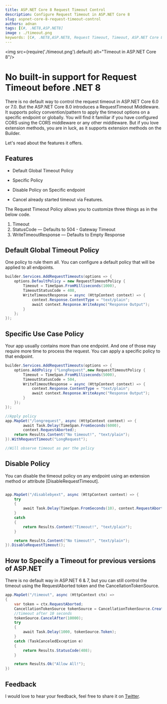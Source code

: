 ```yaml
---
title: ASP.NET Core 8 Request Timeout Control
description: Configure Request Timeout in ASP.NET Core 8
slug: aspnet-core-8-request-timeout-control
authors: adnan 
tags: [C#, .NET8,ASP.NET8]
image : ./timeout.png
keywords: [C#, .NET8,ASP.NET8, Request Timeout, Timeout, ASP.NET Core 8 Request Timeout Control]
---
```

<head>

<meta property="og:image:width" content="1200"/>
<meta property="og:image:height" content="500"/>  
<meta name="twitter:creator" content="@madnan_rafiq" />
<meta name="twitter:card" content="summary_large_image" />
<meta name="twitter:title" content="ASP.NET Core 8 Request Timeout Control" />
<meta name="twitter:description" content="Configure Request Timeout in ASP.NET Core 8" />
</head>

<img src={require('./timeout.png').default} alt="Timeout in ASP.NET Core 8"/>


# No built-in support for Request Timeout before .NET 8

There is no default way to control the request timeout in ASP.NET Core 6.0 or 7.0. 
But the ASP.NET Core 8.0 introduces a RequestTimeout Middleware.
It supports policy convention/pattern to apply the timeout options on a specific endpoint or globally.
You will find it familiar if you have configured CORS using the CORS middleware or any other middleware. 
But if you love extension methods, you are in luck, as it supports extension methods on the Builder.

<!--truncate-->

Let's read about the features it offers.

## Features

- Default Global Timeout Policy

- Specific Policy

- Disable Policy on Specific endpoint

- Cancel already started timeout via Features.

The Request Timeout Policy allows you to customize three things as in the below code.

1. Timeout 
2. StatusCode — Defaults to 504 - Gateway Timeout 
3. WriteTimeoutResponse — Defaults to Empty Response

## Default Global Timeout Policy

One policy to rule them all. You can configure a default policy that will be applied to all endpoints.

```csharp title="Global Default Policy"
builder.Services.AddRequestTimeouts(options => {
    options.DefaultPolicy = new RequestTimeoutPolicy {
        Timeout = TimeSpan.FromMilliseconds(1000),
        TimeoutStatusCode = 408,
        WriteTimeoutResponse = async (HttpContext context) => {
            context.Response.ContentType = "text/plain";
            await context.Response.WriteAsync("Response Output");
        }
    };
});
```

## Specific Use Case Policy
Your app usually contains more than one endpoint.
And one of those may require more time to process the request. 
You can apply a specific policy to that endpoint.

```csharp title="Specific Policy"
builder.Services.AddRequestTimeouts(options => {
    options.AddPolicy ("LongRequest",new RequestTimeoutPolicy {
        Timeout = TimeSpan.FromMilliseconds(5000),
        TimeoutStatusCode = 504,
        WriteTimeoutResponse = async (HttpContext context) => {
            context.Response.ContentType = "text/plain";
            await context.Response.WriteAsync("Response Output");
        }
    });
});

//Apply policy 
app.MapGet("/longrequest", async (HttpContext context) => {
        await Task.Delay(TimeSpan.FromSeconds(6000),
        context.RequestAborted);
    return Results.Content("No timeout!", "text/plain");
}).WithRequestTimeout("LongRequest");

//Will observe timeout as per the policy
```

## Disable Policy
You can disable the timeout policy on any endpoint using an extension method or attribute [DisableRequestTimeout].

```csharp

app.MapGet("/disablebyext", async (HttpContext context) => {
    try
    {
        await Task.Delay(TimeSpan.FromSeconds(10), context.RequestAborted);
    }
    catch
    {
        return Results.Content("Timeout!", "text/plain");
    }

    return Results.Content("No timeout!", "text/plain");
}).DisableRequestTimeout();

```
## How to Specify a Timeout for previous versions of ASP.NET 

There is no default way in ASP.NET 6 & 7, but you can still control the timeout using the RequestAborted token and the CancellationTokenSource.

```csharp title="ASP.NET 6 & 7 request timeout"
app.MapGet("/timeout", async (HttpContext ctx) =>
{
    var token = ctx.RequestAborted;
    CancellationTokenSource tokenSource = CancellationTokenSource.CreateLinkedTokenSource(token);
    //timeout after 10 seconds
    tokenSource.CancelAfter(10000);
    try
    {
        await Task.Delay(1000, tokenSource.Token);
    }
    catch (TaskCanceledException e)
    {
        return Results.StatusCode(408);
    }

    return Results.Ok("Allow All!");
})
```


## Feedback
I would love to hear your feedback, feel free to share it on [Twitter](https://twitter.com/madnan_rafiq). 

